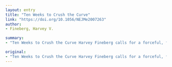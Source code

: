 ```yaml
---
layout: entry
title: "Ten Weeks to Crush the Curve"
link: "https://doi.org/10.1056/NEJMe2007263"
author:
- Fineberg, Harvey V.

summary:
- "Ten Weeks to Crush the Curve Harvey Fineberg calls for a forceful, focused campaign to eradicate Covid-19. outlines six steps to mobilize and organize the nation to crush the curve by early June. Calls for an effort to eradicate the curve and outlines the six steps. The nation will be able to fight the curve in early June by mid-Juni. It will be the first time the curve has been crushed by the curve. In the next few weeks, a focus is needed. Weeks To Crush The Curve outlines five steps to a. Campaign."

original:
- "Ten Weeks to Crush the Curve Harvey Fineberg calls for a forceful, focused campaign to eradicate Covid-19 and outlines six steps to mobilize and organize the nation to crush the curve by early June."
---
```


